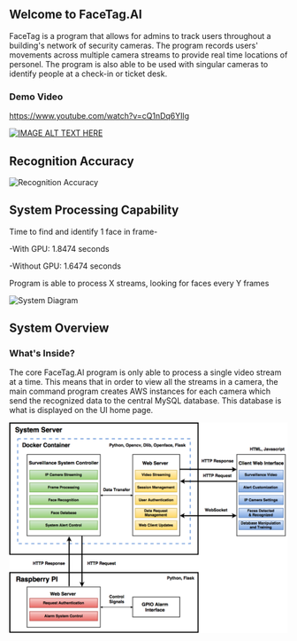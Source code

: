 ## Welcome to FaceTag.AI

FaceTag is a program that allows for admins to track users throughout a building's network of security cameras. The program records users' movements across multiple camera streams to provide real time locations of personel. The program is also able to be used with singular cameras to identify people at a check-in or ticket desk.

### Demo Video

https://www.youtube.com/watch?v=cQ1nDq6YIlg

[![IMAGE ALT TEXT HERE](https://img.youtube.com/vi/cQ1nDq6YIlg/0.jpg)](https://www.youtube.com/watch?v=cQ1nDq6YIlg)

## Recognition Accuracy

![Recognition Accuracy](http://i.imgur.com/ccrLZpF.png "Recognition Accuracy")

## System Processing Capability

Time to find and identify 1 face in frame-

-With GPU: 1.8474 seconds

-Without GPU: 1.6474 seconds

Program is able to process X streams, looking for faces every Y frames

![System Diagram](http://i.imgur.com/cevOWAq.png "System Diagram")

## System Overview
### What's Inside?

The core FaceTag.AI program is only able to process a single video stream at a time. This means that in order to view all the streams in a camera, the main command program creates AWS instances for each camera which send the recognized data to the central MySQL database. This database is what is displayed on the UI home page.

![System Diagram](https://raw.githubusercontent.com/BrandonJoffe/home_surveillance/revert-29-master/system/testing/implementation/designOverview-2.png "System Diagram")
